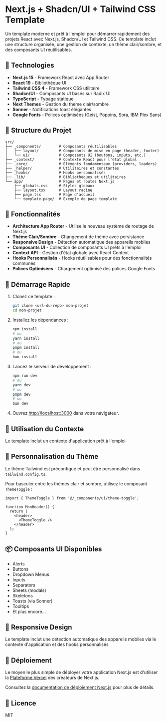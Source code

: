 # Next.js + Shadcn/UI + Tailwind CSS Template

Un template moderne et prêt à l'emploi pour démarrer rapidement des projets React avec Next.js, Shadcn/UI et Tailwind CSS. Ce template inclut une structure organisée, une gestion de contexte, un thème clair/sombre, et des composants UI réutilisables.

## 🚀 Technologies

- **Next.js 15** - Framework React avec App Router
- **React 19** - Bibliothèque UI
- **Tailwind CSS 4** - Framework CSS utilitaire
- **Shadcn/UI** - Composants UI basés sur Radix UI
- **TypeScript** - Typage statique
- **Next Themes** - Gestion du thème clair/sombre
- **Sonner** - Notifications toast élégantes
- **Google Fonts** - Polices optimisées (Geist, Poppins, Sora, IBM Plex Sans)

## 📁 Structure du Projet

```
src/
├── _components/        # Composants réutilisables
│   ├── layout/         # Composants de mise en page (header, footer)
│   └── ui/             # Composants UI (boutons, inputs, etc.)
├── _context/           # Contexte React pour l'état global
├── _core/              # Éléments fondamentaux (providers, loaders)
├── _helper/            # Utilitaires et constantes
├── _hooks/             # Hooks personnalisés
├── _lib/               # Bibliothèques et utilitaires
└── app/                # Pages et routes Next.js
    ├── globals.css     # Styles globaux
    ├── layout.tsx      # Layout racine
    ├── page.tsx        # Page d'accueil
    └── template-page/  # Exemple de page template
```

## 🔧 Fonctionnalités

- **Architecture App Router** - Utilise le nouveau système de routage de Next.js
- **Thème Clair/Sombre** - Changement de thème avec persistance
- **Responsive Design** - Détection automatique des appareils mobiles
- **Composants UI** - Collection de composants UI prêts à l'emploi
- **Context API** - Gestion d'état globale avec React Context
- **Hooks Personnalisés** - Hooks réutilisables pour des fonctionnalités communes
- **Polices Optimisées** - Chargement optimisé des polices Google Fonts

## 🏁 Démarrage Rapide

1. Clonez ce template :
   ```bash
   git clone <url-du-repo> mon-projet
   cd mon-projet
   ```

2. Installez les dépendances :
   ```bash
   npm install
   # ou
   yarn install
   # ou
   pnpm install
   # ou
   bun install
   ```

3. Lancez le serveur de développement :
   ```bash
   npm run dev
   # ou
   yarn dev
   # ou
   pnpm dev
   # ou
   bun dev
   ```

4. Ouvrez [http://localhost:3000](http://localhost:3000) dans votre navigateur.

## 🧩 Utilisation du Contexte

Le template inclut un contexte d'application prêt à l'emploi 

## 🎨 Personnalisation du Thème

Le thème Tailwind est préconfigué et peut être personnalisé dans `tailwind.config.ts`.

Pour basculer entre les thèmes clair et sombre, utilisez le composant `ThemeToggle` :

```tsx
import { ThemeToggle } from '@/_components/ui/theme-toggle';

function MonHeader() {
  return (
    <header>
      <ThemeToggle />
    </header>
  );
}
```

## 📦 Composants UI Disponibles

- Alerts
- Buttons
- Dropdown Menus
- Inputs
- Separators
- Sheets (modals)
- Skeletons
- Toasts (via Sonner)
- Tooltips
- Et plus encore...

## 📱 Responsive Design

Le template inclut une détection automatique des appareils mobiles via le contexte d'application et des hooks personnalisés 

## 🚀 Déploiement

Le moyen le plus simple de déployer votre application Next.js est d'utiliser la [Plateforme Vercel](https://vercel.com/new?utm_medium=default-template&filter=next.js&utm_source=create-next-app&utm_campaign=create-next-app-readme) des créateurs de Next.js.

Consultez la [documentation de déploiement Next.js](https://nextjs.org/docs/app/building-your-application/deploying) pour plus de détails.

## 📝 Licence

MIT
